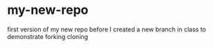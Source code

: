 # my-new-repo
first version of my new repo before I created a new branch in class to demonstrate forking cloning  
